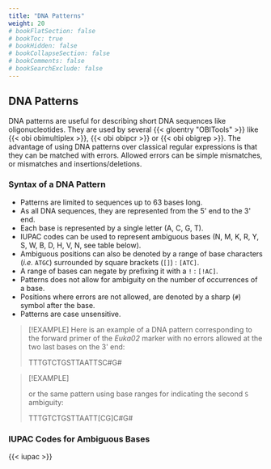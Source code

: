 ```yaml
---
title: "DNA Patterns"
weight: 20
# bookFlatSection: false
# bookToc: true
# bookHidden: false
# bookCollapseSection: false
# bookComments: false
# bookSearchExclude: false
---
```


## DNA Patterns

DNA patterns are useful for describing short DNA sequences like oligonucleotides. They are used by several {{< gloentry "OBITools" >}} like {{< obi obimultiplex >}}, {{< obi obipcr >}} or {{< obi obigrep >}}. The advantage of using DNA patterns over classical regular expressions is that they can be matched with errors. Allowed errors can be simple mismatches, or mismatches and insertions/deletions.

### Syntax of a DNA Pattern

- Patterns are limited to sequences up to 63 bases long.
- As all DNA sequences, they are represented from the 5' end to the 3' end.
- Each base is represented by a single letter (A, C, G, T).
- IUPAC codes can be used to represent ambiguous bases (N, M, K, R, Y, S, W, B, D, H, V, N, see table below).
- Ambiguous positions can also be denoted by a range of base characters (*i.e.* `ATGC`) surrounded by square brackets (`[]`) : `[ATC]`.
- A range of bases can negate by prefixing it with a `!` : `[!AC]`.
- Patterns does not allow for ambiguity on the number of occurrences of a base.
- Positions where errors are not allowed, are denoted by a sharp (`#`) symbol after the base.
- Patterns are case unsensitive.


>[!EXAMPLE]
> Here is an example of a DNA pattern corresponding to the forward primer of the *Euka02* marker with no errors allowed
> at the two last bases on the 3' end:
>
> TTTGTCTGSTTAATTSC#G#


>[!EXAMPLE]
>
> or the same pattern using base ranges for indicating the second `S` ambiguity:
>
> TTTGTCTGSTTAATT[CG]C#G#



### IUPAC Codes for Ambiguous Bases

{{< iupac >}}
